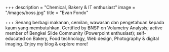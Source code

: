 +++
description = "Chemical, Bakery & IT enthusiast"
image = "/images/boss.jpg"
title = "Evan Fondx"

+++
Senang berbagi makanan, cemilan, wawasan dan pengetahuan kepada kaum yang membutuhkan. Certified by BNSP on Volumetry Analysis; active member of Bengkel Slide Community (Powerpoint enthusiast); self-educated on Bakery, Food technology, Web design, Photography & digital imaging. Enjoy my blog & explore more!
